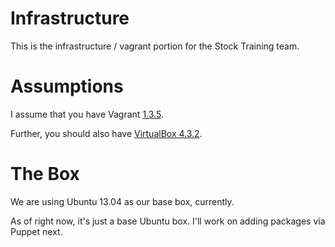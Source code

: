Infrastructure
==============

This is the infrastructure / vagrant portion for the Stock Training team.

Assumptions
===========

I assume that you have Vagrant [1.3.5](http://downloads.vagrantup.com/tags/v1.3.5).

Further, you should also have [VirtualBox 4.3.2](https://www.virtualbox.org/wiki/Downloads).

The Box
=======

We are using Ubuntu 13.04 as our base box, currently.

As of right now, it's just a base Ubuntu box.  I'll work on adding packages via Puppet next.

